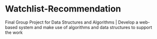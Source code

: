 # Watchlist-Recommendation
Final Group Project for Data Structures and Algorithms | Develop a web-based system and make use of algorithms and data structures to support the work
